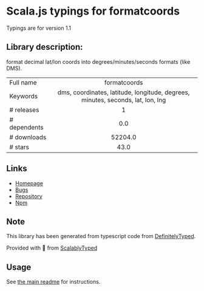 
# Scala.js typings for formatcoords

Typings are for version 1.1

## Library description:
format decimal lat/lon coords into degrees/minutes/seconds formats (like DMS).

|                    |                 |
| ------------------ | :-------------: |
| Full name          | formatcoords |
| Keywords           | dms, coordinates, latitude, longitude, degrees, minutes, seconds, lat, lon, lng |
| # releases         | 1 |
| # dependents       | 0.0 |
| # downloads        | 52204.0 |
| # stars            | 43.0 |

## Links
- [Homepage](https://github.com/nerik/formatcoords)
- [Bugs](https://github.com/nerik/formatcoords/issues)
- [Repository](https://github.com/nerik/formatcoords)
- [Npm](https://www.npmjs.com/package/formatcoords)
    


## Note
This library has been generated from typescript code from [DefinitelyTyped](https://definitelytyped.org).

Provided with :purple_heart: from [ScalablyTyped](https://github.com/oyvindberg/ScalablyTyped)

## Usage
See [the main readme](../../readme.md) for instructions.


